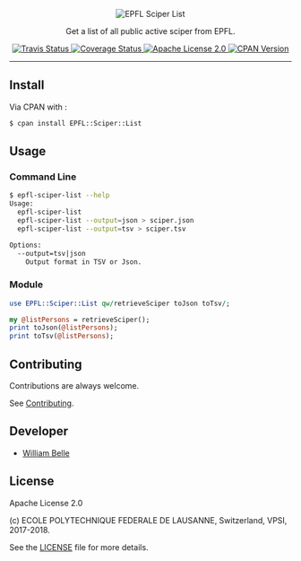 <p align="center">
  <img alt="EPFL Sciper List" src="https://raw.githubusercontent.com/epfl-devrun/epfl-sciper-list/master/docs/readme/readme-logo.png">
</p>

<p align="center">
  Get a list of all public active sciper from EPFL.
</p>

<p align="center">
  <a href="https://travis-ci.org/epfl-devrun/epfl-sciper-list">
    <img alt="Travis Status" src="https://travis-ci.org/epfl-devrun/epfl-sciper-list.svg?branch=master">
  </a>
  <a href="https://coveralls.io/github/epfl-devrun/epfl-sciper-list?branch=master">
    <img alt="Coverage Status" src="https://coveralls.io/repos/github/epfl-devrun/epfl-sciper-list/badge.svg?branch=master"/>
  </a>
  <a href="https://raw.githubusercontent.com/epfl-devrun/epfl-sciper-list/master/LICENSE">
    <img alt="Apache License 2.0" src="https://img.shields.io/badge/license-Apache%202.0-blue.svg">
  </a>
  <a href="https://metacpan.org/release/EPFL-Sciper-List">
    <img alt="CPAN Version" src="https://img.shields.io/cpan/v/EPFL-Sciper-List.svg">
  </a>
</p>

---

Install
-------

Via CPAN with :

```bash
$ cpan install EPFL::Sciper::List
```

Usage
-----

### Command Line

```bash
$ epfl-sciper-list --help
Usage:
  epfl-sciper-list
  epfl-sciper-list --output=json > sciper.json
  epfl-sciper-list --output=tsv > sciper.tsv

Options:
  --output=tsv|json
    Output format in TSV or Json.
```

### Module

```perl
use EPFL::Sciper::List qw/retrieveSciper toJson toTsv/;

my @listPersons = retrieveSciper();
print toJson(@listPersons);
print toTsv(@listPersons);
```

Contributing
------------

Contributions are always welcome.

See [Contributing](CONTRIBUTING.md).

Developer
---------

  * [William Belle](https://github.com/williambelle)

License
-------

Apache License 2.0

(c) ECOLE POLYTECHNIQUE FEDERALE DE LAUSANNE, Switzerland, VPSI, 2017-2018.

See the [LICENSE](LICENSE) file for more details.
